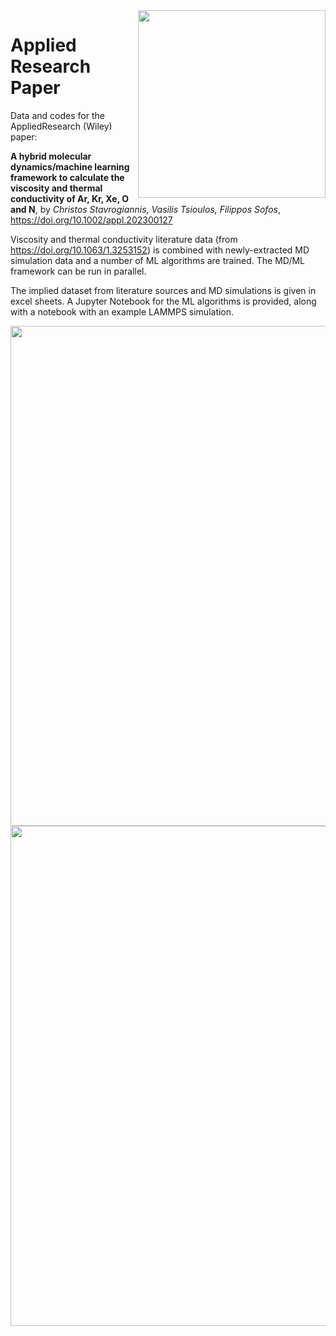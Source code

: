 <img align="right" width="300" src="https://github.com/FilSofos/AppliedResearchPaper/assets/149576392/ce691fc4-4a1b-4f87-933d-dcb73268efc9" />

# Applied Research Paper


Data and codes for the AppliedResearch (Wiley) paper: 

**A hybrid molecular dynamics/machine learning framework to calculate the viscosity and thermal conductivity of Ar, Kr, Xe, O and Ν**, 
by _Christos Stavrogiannis, Vasilis Tsioulos, Filippos Sofos_, https://doi.org/10.1002/appl.202300127

Viscosity and thermal conductivity literature data (from https://doi.org/10.1063/1.3253152) is combined with newly-extracted MD simulation data and a number of ML algorithms are trained. The MD/ML framework can be run in parallel. 

The implied dataset from literature sources and MD simulations is given in excel sheets. A Jupyter Notebook for the ML algorithms is provided, along with a notebook with an example LAMMPS simulation.

<img align="center" width="800" src="https://github.com/FilSofos/AppliedResearchPaper/assets/149576392/4eba9a2e-0c9a-4406-8ae7-ff5770cb589b" />
<img align="center" width="800" src="https://github.com/FilSofos/AppliedResearchPaper/assets/149576392/36e8035e-fcb1-43db-887e-09efce0e8629" />



